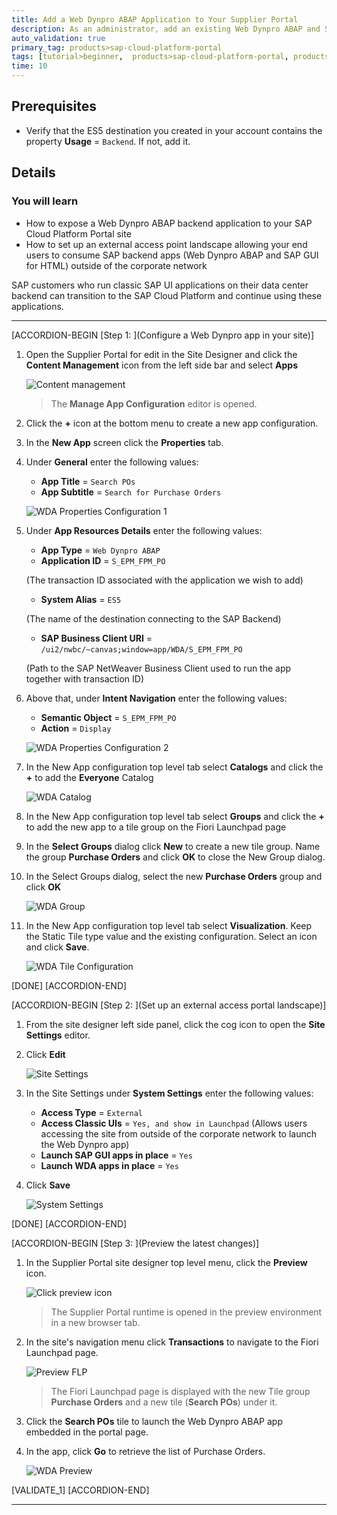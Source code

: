 ```yaml
---
title: Add a Web Dynpro ABAP Application to Your Supplier Portal
description: As an administrator, add an existing Web Dynpro ABAP and SAP GUI for HTML backend apps to your their SAP Cloud Platform Portal sites.
auto_validation: true
primary_tag: products>sap-cloud-platform-portal
tags: [tutorial>beginner,  products>sap-cloud-platform-portal, products>sap-cloud-platform, topic>abap-development]
time: 10
---
```


## Prerequisites  
 - Verify that the ES5 destination you created in your account contains the property **Usage** = `Backend`. If not, add it.

## Details
### You will learn  
  - How to expose a Web Dynpro ABAP backend application to your SAP Cloud Platform Portal site
  - How to set up an external access point landscape allowing your end users to consume SAP backend apps (Web Dynpro ABAP and SAP GUI for HTML) outside of the corporate network

SAP customers who run classic SAP UI applications on their data center backend can transition to the SAP Cloud Platform and continue using these applications.

---

[ACCORDION-BEGIN [Step 1: ](Configure a Web Dynpro app in your site)]
1. Open the Supplier Portal for edit in the Site Designer and click the **Content Management** icon from the left side bar and select **Apps**

    ![Content management](1-content-management.png)

    > The **Manage App Configuration** editor is opened.

2. Click the **+** icon at the bottom menu to create a new app configuration.
3. In the **New App** screen click the  **Properties** tab.
4. Under **General** enter the following values:

    * **App Title** = `Search POs`
    * **App Subtitle** = `Search for Purchase Orders`

    ![WDA Properties Configuration 1](2-wda-properties-1.png)

5. Under **App Resources Details** enter the following values:

    * **App Type** = `Web Dynpro ABAP`
    * **Application ID** = `S_EPM_FPM_PO`

    (The transaction ID associated with the application we wish to add)

    * **System Alias** = `ES5`

    (The name of the destination connecting to the SAP Backend)

    * **SAP Business Client URI**	= `/ui2/nwbc/~canvas;window=app/WDA/S_EPM_FPM_PO`

    (Path to the SAP NetWeaver Business Client used to run the app together with transaction ID)

6. Above that, under **Intent Navigation** enter the following values:

    * **Semantic Object** = `S_EPM_FPM_PO`
    * **Action** = `Display`

    ![WDA Properties Configuration 2](2-wda-properties.png)

7. In the New App configuration top level tab select **Catalogs** and click the **+** to add the **Everyone** Catalog

    ![WDA Catalog](3-wda-catalog.png)

8. In the New App configuration top level tab select **Groups** and click the **+** to add the new app to a tile group on the Fiori Launchpad page
9. In the **Select Groups** dialog click **New** to create a new tile group. Name the group **Purchase Orders** and click **OK** to close the New Group dialog.
10. In the Select Groups dialog, select the new **Purchase Orders** group and click **OK**

    ![WDA Group](4-add-new-group.png)

11. In the New App configuration top level tab select **Visualization**. Keep the Static Tile type value and the existing configuration. Select an icon and click **Save**.

    ![WDA Tile Configuration](5-tile-config.png)

[DONE]
[ACCORDION-END]

[ACCORDION-BEGIN [Step 2: ](Set up an external access portal landscape)]
1. From the site designer left side panel, click the cog icon to open the **Site Settings** editor.

2. Click **Edit**

    ![Site Settings](6-site-settings.png)

3. In the Site Settings under **System Settings** enter the following values:

    * **Access Type** = `External`
    * **Access Classic UIs** = `Yes, and show in Launchpad`
      (Allows users accessing the site from outside of the corporate network to launch the Web Dynpro app)
    * **Launch SAP GUI apps in place** = `Yes`
    * **Launch WDA apps in place** = `Yes`

4. Click **Save**

    ![System Settings](7-system-settings.png)

[DONE]
[ACCORDION-END]


[ACCORDION-BEGIN [Step 3: ](Preview the latest changes)]
1. In the Supplier Portal site designer top level menu, click the **Preview** icon.

    ![Click preview icon](14-preview-icon.png)

    > The Supplier Portal runtime is opened in the preview environment in a new browser tab.

2. In the site's navigation menu click **Transactions** to navigate to the Fiori Launchpad page.

    ![Preview FLP](8-preview-flp.png)

    > The Fiori Launchpad page is displayed with the new Tile group **Purchase Orders** and a new tile (**Search POs**) under it.

3. Click the **Search POs** tile to launch the Web Dynpro ABAP app embedded in the portal page.
4. In the app, click **Go** to retrieve the list of Purchase Orders.

    ![WDA Preview](9-wda-preview.png)

[VALIDATE_1]
[ACCORDION-END]

---
